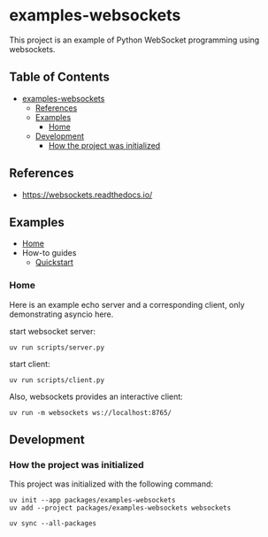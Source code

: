 # examples-websockets

This project is an example of Python WebSocket programming using websockets.

## Table of Contents <!-- omit in toc -->

- [examples-websockets](#examples-websockets)
  - [References](#references)
  - [Examples](#examples)
    - [Home](#home)
  - [Development](#development)
    - [How the project was initialized](#how-the-project-was-initialized)

## References

- <https://websockets.readthedocs.io/>

## Examples

- [Home](#home)
- How-to guides
  - [Quickstart](./scripts/quickstart/README.md)

### Home

Here is an example echo server and a corresponding client, only demonstrating asyncio here.

start websocket server:

```shell
uv run scripts/server.py 
```

start client:

```shell
uv run scripts/client.py 
```

Also, websockets provides an interactive client:

```shell
uv run -m websockets ws://localhost:8765/
```

## Development

### How the project was initialized

This project was initialized with the following command:

```shell
uv init --app packages/examples-websockets
uv add --project packages/examples-websockets websockets

uv sync --all-packages
```
